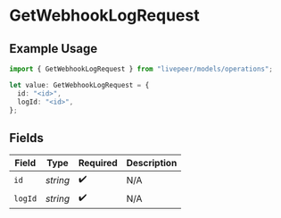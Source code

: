 # GetWebhookLogRequest

## Example Usage

```typescript
import { GetWebhookLogRequest } from "livepeer/models/operations";

let value: GetWebhookLogRequest = {
  id: "<id>",
  logId: "<id>",
};
```

## Fields

| Field              | Type               | Required           | Description        |
| ------------------ | ------------------ | ------------------ | ------------------ |
| `id`               | *string*           | :heavy_check_mark: | N/A                |
| `logId`            | *string*           | :heavy_check_mark: | N/A                |